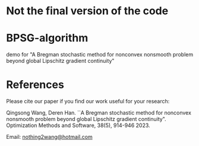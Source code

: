 # Not the final version of the code

# BPSG-algorithm
demo for "A Bregman stochastic method for nonconvex nonsmooth problem beyond global Lipschitz gradient continuity"


# References
Please cite our paper if you find our work useful for your research:

Qingsong Wang, Deren Han. ``A Bregman stochastic method for nonconvex nonsmooth problem beyond global Lipschitz gradient continuity". Optimization Methods and Software, 38(5), 914-946 2023.


Email: nothing2wang@hotmail.com
